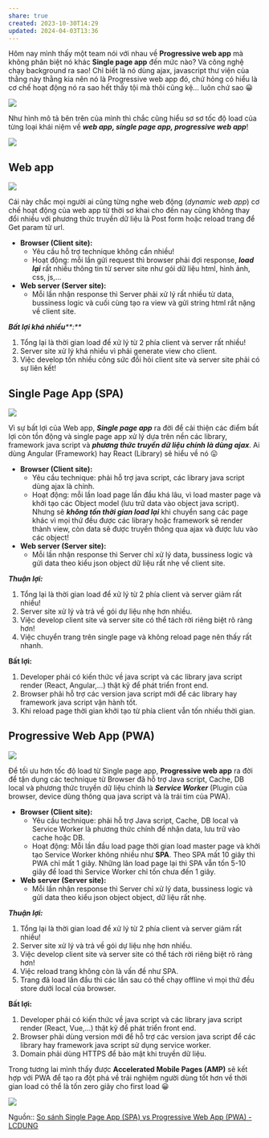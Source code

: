 ```yaml
---
share: true
created: 2023-10-30T14:29
updated: 2024-04-03T13:36
---
```

Hôm nay mình thấy một team nói với nhau về **Progressive web app** mà không phân biệt nó khác **Single page app** đến mức nào? Và công nghệ chạy background ra sao! Chỉ biết là nó dùng ajax, javascript thư viện của thằng này thằng kia nên nó là Progressive web app đó, chứ hỏng có hiểu là cơ chế hoạt động nó ra sao hết thấy tội mà thôi cũng kệ… luôn chứ sao 😀

![](https://sp-ao.shortpixel.ai/client/to_auto,q_glossy,ret_img,w_1369,h_451/http://lcdung.top/wp-content/uploads/2018/01/Untitled.png)

Như hình mô tả bên trên của mình thì chắc cũng hiểu sơ sơ tốc độ load của từng loại khái niệm về _**web app, single page app, progressive web app**_!

![](https://sp-ao.shortpixel.ai/client/to_auto,q_glossy,ret_img,w_690,h_257/http://lcdung.top/wp-content/uploads/2018/01/web_development.jpg)

## Web app

![](https://sp-ao.shortpixel.ai/client/to_auto,q_glossy,ret_img,w_550,h_301/http://lcdung.top/wp-content/uploads/2018/01/download.jpg)

Cái này chắc mọi người ai cũng từng nghe web động (_dynamic web app_) cơ chế hoạt động của web app từ thời sơ khai cho đến nay cũng không thay đổi nhiều với phương thức truyền dữ liệu là Post form hoặc reload trang để Get param từ url.

- **Browser (Client site):**
    - Yêu cầu hỗ trợ technique không cần nhiều!
    - Hoạt động: mỗi lần gửi request thì browser phải đợi response, _**load lại**_ rất nhiều thông tin từ server site như gói dữ liệu html, hình ảnh, css, js,…
- **Web server (Server site):** 
    - Mỗi lần nhận response thì Server phải xử lý rất nhiều từ data, bussiness logic và cuối cùng tạo ra view và gửi string html rất nặng về client site.

_**Bất lợi khá nhiều****:**_

1. Tổng lại là thời gian load để xử lý từ 2 phía client và server rất nhiều!
2. Server site xử lý khá nhiều vì phải generate view cho client.
3. Việc develop tốn nhiều công sức đồi hỏi client site và server site phải có sự liên kết!

## Single Page App (SPA)

![](https://sp-ao.shortpixel.ai/client/to_auto,q_glossy,ret_img,w_550,h_300/http://lcdung.top/wp-content/uploads/2018/01/TraditionalLifecycle.jpg)

Vì sự bất lợi của Web app, _**Single page app**_ ra đời để cải thiện các điểm bất lợi còn tồn động và single page app xử lý dựa trên nền các library, framework java script và _**phương thức truyền dữ liệu chính là dùng ajax**_. Ai dùng Angular (Framework) hay React (Library) sẽ hiểu về nó 😛

- **Browser (Client site):**
    - Yêu cầu technique: phải hỗ trợ java script, các library java script dùng ajax là chính.
    - Hoạt động: mỗi lần load page lần đầu khá lâu, vì load master page và khởi tạo các Object model (lưu trữ data vào object java script). Nhưng sẽ _**không tốn thời gian load lại**_ khi chuyển sang các page khác vì mọi thứ đều được các library hoặc framework sẽ render thành view, còn data sẽ được truyền thông qua ajax và được lưu vào các object!
- **Web server (Server site):** 
    - Mỗi lần nhận response thì Server chỉ xử lý data, bussiness logic và gửi data theo kiểu json object dữ liệu rất nhẹ về client site.

_**Thuận lợi:**_

1. Tổng lại là thời gian load để xử lý từ 2 phía client và server giảm rất nhiều!
2. Server site xử lý và trả về gói dự liệu nhẹ hơn nhiều.
3. Việc develop client site và server site có thể tách rời riêng biệt rõ ràng hơn!
4. Việc chuyển trang trên single page và không reload page nên thấy rất nhanh.

**Bất lợi:**

1. Developer phải có kiến thức về java script và các library java script render (React, Angular,…) thật kỹ để phát triển front end.
2. Browser phải hỗ trợ các version java script mới để các library hay framework java script vận hành tốt.
3. Khi reload page thời gian khởi tạo từ phía client vẫn tốn nhiều thời gian.

## Progressive Web App (PWA)

![](https://sp-ao.shortpixel.ai/client/to_auto,q_glossy,ret_img,w_638,h_339/http://lcdung.top/wp-content/uploads/2018/01/sw.jpg)

Để tối ưu hơn tốc độ load từ Single page app, **Progressive web app** ra đời để tận dụng các technique từ Browser đã hỗ trợ Java script, Cache, DB local và phương thức truyền dữ liệu chính là _**Service Worker**_ (Plugin của browser, device dùng thông qua java script và là trái tim của PWA).

- **Browser (Client site):**
    - Yêu cầu technique: phải hỗ trợ Java script, Cache, DB local và Service Worker là phương thức chính để nhận data, lưu trữ vào cache hoặc DB.
    - Hoạt động: Mỗi lần đầu load page thời gian load master page và khởi tạo Service Worker không nhiều như **SPA**. Theo SPA mất 10 giây thì PWA chỉ mất 1 giây. Những lân load page lại thì SPA vẫn tốn 5-10 giây để load thì Service Worker chỉ tốn chưa đến 1 giây.
- **Web server (Server site):** 
    - Mỗi lần nhận response thì Server chỉ xử lý data, bussiness logic và gửi data theo kiểu json object object, dữ liệu rất nhẹ.

_**Thuận lợi:**_

1. Tổng lại là thời gian load để xử lý từ 2 phía client và server giảm rất nhiều!
2. Server site xử lý và trả về gói dự liệu nhẹ hơn nhiều.
3. Việc develop client site và server site có thể tách rời riêng biệt rõ ràng hơn!
4. Việc reload trang không còn là vấn đề như SPA.
5. Trang đã load lần đầu thì các lần sau có thể chạy offline vì mọi thứ đều store dưới local của browser.

**Bất lợi:**

1. Developer phải có kiến thức về java script và các library java script render (React, Vue,…) thật kỹ để phát triển front end.
2. Browser phải dùng version mới để hỗ trợ các version java script để các library hay framework java script sử dụng service worker.
3. Domain phải dùng HTTPS để bảo mật khi truyền dữ liệu.

Trong tương lai mình thấy được **Accelerated Mobile Pages (AMP)** sẽ kết hợp với PWA để tạo ra đột phá về trải nghiệm người dùng tốt hơn về thời gian load có thể là tốn zero giây cho first load 😀

![](https://sp-ao.shortpixel.ai/client/to_auto,q_glossy,ret_img,w_804,h_455/http://lcdung.top/wp-content/uploads/2018/01/app.jpg)


Nguồn:: [So sánh Single Page App (SPA) vs Progressive Web App (PWA) - LCDUNG](https://lcdung.top/sanh-single-page-app-spa-vs-progressive-web-app-pwa/)